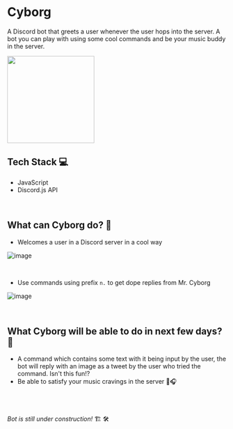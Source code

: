 # Cyborg

A Discord bot that greets a user whenever the user hops into the server. A bot you can play with using some cool commands and be your music buddy in the server.


<img src="https://user-images.githubusercontent.com/54351909/175812203-488ead2f-0cc6-4aa9-997a-c880605dc52f.png" width="200px" height="200px">

<br />

## Tech Stack 💻
- JavaScript
- Discord.js API

<br />


## What can Cyborg do? 💪
- Welcomes a user in a Discord server in a cool way


![image](https://user-images.githubusercontent.com/54351909/175812195-1e8316cb-5946-4782-8a79-4f7f51fb16a7.png)

<br />


- Use commands using prefix `n.` to get dope replies from Mr. Cyborg

![image](https://user-images.githubusercontent.com/54351909/175812376-e820cd54-7dc9-4d9f-b567-ee4269174f10.png)


<br />


## What Cyborg will be able to do in next few days? 👀
- A command which contains some text with it being input by the user, the bot will reply with an image as a tweet by the user who tried the command. Isn't this fun!?
- Be able to satisfy your music cravings in the server 🎼🎧


<br />
<br />


*Bot is still under construction!* 🏗️ 🛠️

